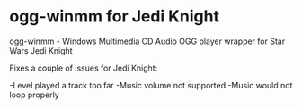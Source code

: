 # ogg-winmm for Jedi Knight
ogg-winmm - Windows Multimedia CD Audio OGG player wrapper for Star Wars Jedi Knight

Fixes a couple of issues for Jedi Knight:

-Level played a track too far
-Music volume not supported
-Music would not loop properly
